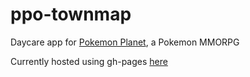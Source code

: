 # ppo-townmap

Daycare app for [Pokemon Planet](https://www.pokemon-planet.com), a Pokemon MMORPG

Currently hosted using gh-pages [here](https://gouldie.github.io/ppo-townmap)
